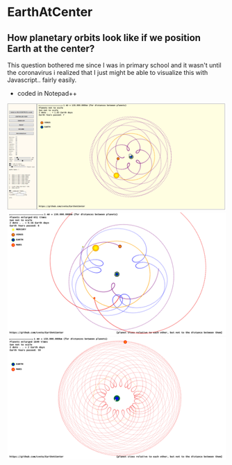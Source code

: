 # EarthAtCenter


## How planetary orbits look like if we position Earth at the center?

This question bothered me since I was in primary school and it wasn't until the coronavirus i realized that I just might be able to visualize this with Javascript.. fairly easily.

- coded in Notepad++

<img src="Screenshots/ControlBoard.png" alt="ControlBoard">
<img src="Screenshots/GeocentricalView.png" alt="GeocentricalView">
<img src="Screenshots/MarsAroundEarth.png" alt="MarsAroundEarth">

